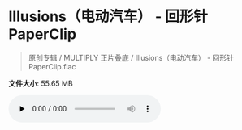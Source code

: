 # Illusions（电动汽车） - 回形针PaperClip

> 原创专辑 / MULTIPLY 正片叠底 / Illusions（电动汽车） - 回形针PaperClip.flac

**文件大小**: 55.65 MB

<audio preload="none" controls><source src="https://file.hsyhx.top/archive/原创专辑/MULTIPLY_正片叠底/Illusions（电动汽车） - 回形针PaperClip.flac" type="audio/mpeg">您的浏览器不支持此音频格式</audio>